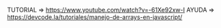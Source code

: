 TUTORIAL => https://www.youtube.com/watch?v=-61Xe92xw-I
AYUDA => https://devcode.la/tutoriales/manejo-de-arrays-en-javascript/
